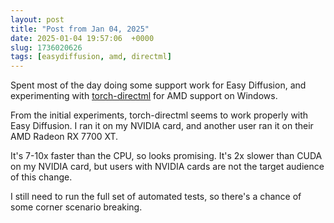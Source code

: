 ```yaml
---
layout: post
title: "Post from Jan 04, 2025"
date: 2025-01-04 19:57:06  +0000
slug: 1736020626
tags: [easydiffusion, amd, directml]
---
```


Spent most of the day doing some support work for Easy Diffusion, and experimenting with [torch-directml](https://pypi.org/project/torch-directml/) for AMD support on Windows.

From the initial experiments, torch-directml seems to work properly with Easy Diffusion. I ran it on my NVIDIA card, and another user ran it on their AMD Radeon RX 7700 XT.

It's 7-10x faster than the CPU, so looks promising. It's 2x slower than CUDA on my NVIDIA card, but users with NVIDIA cards are not the target audience of this change.

I still need to run the full set of automated tests, so there's a chance of some corner scenario breaking.